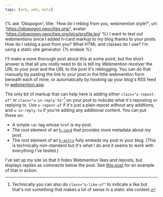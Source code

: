 ```yaml
---
tags: [ask, web, meta]
---
```


{% ask 'Obspogon',
    title: 'How do I reblog from you, webmention style?',
    url: 'https://obspogon.neocities.org/',
    avatar: 'https://obspogon.neocities.org/pics/profile.jpg' %}
  I want to test out webmentions since I added h-card markup to my blog 
  thanks to your posts. How do I reblog a post from you? What HTML and 
  classes do I use? I'm using a static site generator.
{% endask %}

I'll make a more thorough post about this at some point, but the short answer is
that all you _really_ need to do is tell my Webmention receiver the URL to your
post and the URL to the post it's reblogging. You can do that manually by
pasting the link to your post in the little webmention form beneath each of
mine, or automatically by hooking up your blog's RSS feed to [webmention.app].

[webmention.app]: https://webmention.app/docs#using-ifttt-to-trigger-checks

The only bit of markup that can help here is adding either `class="u-repost-of"`
or `class="u-in-reply-to"`[^likes] on your post to indicate what it's reposting
or replying to. Use `u-repost-of` if it's just a plain repost without any
additions, and `u-in-reply-to` if you're adding any additional content. You can
put these on:

[^likes]: Technically you can also do `class="u-like-of"` to indicate a like but
  that's not something that makes a lot of sense in a static site context.

* A simple `<a>` tag whose `href` is my post.
* The root element of an [`h-card`](https://microformats.org/wiki/h-card) that
  provides more metadata about my post.
* The root element of an [`h-entry`](https://microformats.org/wiki/h-card) fully
  embeds my post in your blog. (This is technically non-standard but it's what I
  do and it seems to work with everything I've tested.)

I've set up my site so that it hides Webmention likes and reposts, but displays
replies as comments below the post. See [this post] for an example of that in
action.

[this post]: https://nex-3.com/blog/i-should-write-a-novel/
